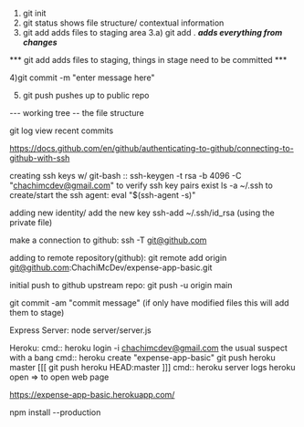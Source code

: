 
1) git init
2) git status   shows file structure/ contextual information
3) git add     adds files to staging area
3.a) git add .    ***adds everything from changes***

*** git add adds files to staging, things in stage need to be committed ***

4)git commit -m "enter message here"

5) git push     pushes up to public repo


--- working tree -- the file structure

git log    view recent commits

https://docs.github.com/en/github/authenticating-to-github/connecting-to-github-with-ssh

creating ssh keys w/ git-bash
::  ssh-keygen -t rsa -b 4096 -C "chachimcdev@gmail.com"
to verify ssh key pairs exist   ls -a ~/.ssh
to create/start the ssh agent:  eval "$(ssh-agent -s)"

adding new identity/ add the new key ssh-add ~/.ssh/id_rsa  (using the private file)

make a connection to github:  ssh -T git@github.com

adding to remote repository(github):  git remote add origin git@github.com:ChachiMcDev/expense-app-basic.git

initial push to github upstream repo:  git push -u origin main

git commit -am "commit message"  (if only have modified files this will add them to stage)


Express Server:
 node server/server.js



 Heroku:
 cmd::  heroku login -i
 chachimcdev@gmail.com
 the usual suspect with a bang 
 cmd:: heroku create "expense-app-basic"
 git push heroku master
 [[[ git push heroku HEAD:master ]]]
 cmd:: heroku server logs
 heroku open => to open web page

https://expense-app-basic.herokuapp.com/


npm install --production

